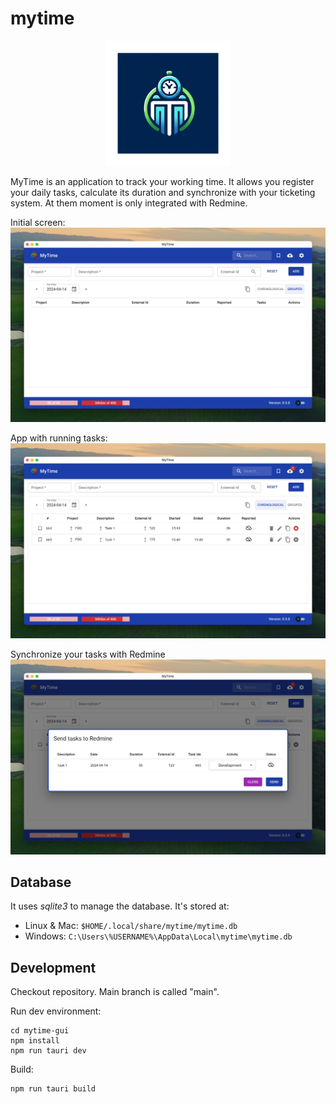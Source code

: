 # mytime

<p align="center">
  <img src="./app-icon.png" width="200">
</p>

MyTime is an application to track your working time. It allows you register your daily tasks, calculate its duration
and synchronize with your ticketing system. At them moment is only integrated with Redmine.

Initial screen:
![Screenshot 1](./captures/cap1.jpeg)

App with running tasks:
![Screenshot 2](./captures/cap2.png)

Synchronize your tasks with Redmine
![Screenshot 3](./captures/cap3.png)

## Database

It uses *sqlite3* to manage the database. It's stored at:

* Linux & Mac: `$HOME/.local/share/mytime/mytime.db`
* Windows: `C:\Users\%USERNAME%\AppData\Local\mytime\mytime.db`

## Development

Checkout repository. Main branch is called "main".

Run dev environment:

```
cd mytime-gui
npm install
npm run tauri dev
```

Build:

```
npm run tauri build
```
